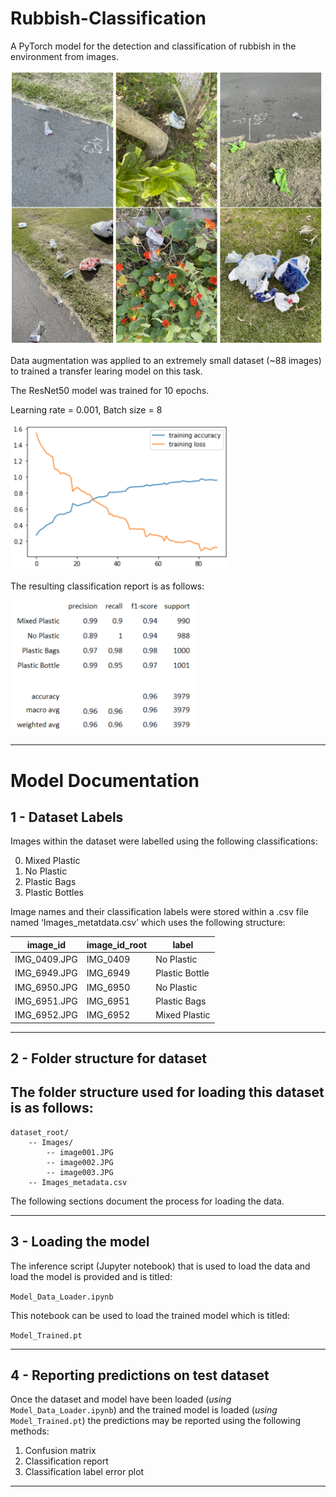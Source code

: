 # Rubbish-Classification
A PyTorch model for the detection and classification of rubbish in the environment from images.


<img src="Images/Image_1.png" alt="Image_1" width="500"/>

Data augmentation was applied to an extremely small dataset (~88 images) to trained a transfer learing model on this task.

The ResNet50 model was trained for 10 epochs.

Learning rate = 0.001, Batch size = 8

<img src="Images/Image_2.png" alt="Image_2" width="350"/>

The resulting classification report is as follows:

<img src="Images/Image_3.png" alt="Image_3" width="300"/>

---

# Model Documentation
## 1 - Dataset Labels
Images within the dataset were labelled using the following classifications:

0. Mixed Plastic
1. No Plastic
2. Plastic Bags
3. Plastic Bottles

Image names and their classification labels were stored within a .csv file named ‘Images_metatdata.csv’ which uses the following structure:

| image_id | image_id_root | label |
| -------- | ------------- | ----- |
IMG_0409.JPG | IMG_0409 | No Plastic
IMG_6949.JPG | IMG_6949 | Plastic Bottle
IMG_6950.JPG | IMG_6950 | No Plastic
IMG_6951.JPG | IMG_6951 | Plastic Bags
IMG_6952.JPG | IMG_6952 | Mixed Plastic

---

## 2 - Folder structure for dataset
The folder structure used for loading this dataset is as follows:
---

    dataset_root/
        -- Images/
            -- image001.JPG 
            -- image002.JPG 
            -- image003.JPG
        -- Images_metadata.csv

The following sections document the process for loading the data.

---


## 3 - Loading the model
The inference script (Jupyter notebook) that is used to load the data and load the model is provided and is titled:

`Model_Data_Loader.ipynb`

This notebook can be used to load the trained model which is titled:

`Model_Trained.pt`

---

## 4 - Reporting predictions on test dataset
Once the dataset and model have been loaded (*using* `Model_Data_Loader.ipynb`) and the trained model
is loaded (*using* `Model_Trained.pt`) the predictions may be reported using the following methods:

1. Confusion matrix
2. Classification report
3. Classification label error plot
---
